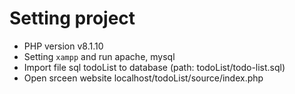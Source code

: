 # Setting project
- PHP version v8.1.10
- Setting `xampp` and run apache, mysql
- Import file sql todoList to database (path: todoList/todo-list.sql)
- Open srceen website localhost/todoList/source/index.php